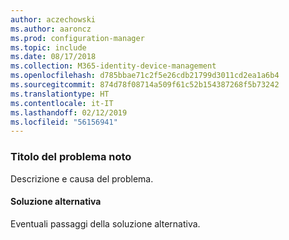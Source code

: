 ```yaml
---
author: aczechowski
ms.author: aaroncz
ms.prod: configuration-manager
ms.topic: include
ms.date: 08/17/2018
ms.collection: M365-identity-device-management
ms.openlocfilehash: d785bbae71c2f5e26cdb21799d3011cd2ea1a6b4
ms.sourcegitcommit: 874d78f08714a509f61c52b154387268f5b73242
ms.translationtype: HT
ms.contentlocale: it-IT
ms.lasthandoff: 02/12/2019
ms.locfileid: "56156941"
---
```

### <a name="ki_ANCHOR"></a> Titolo del problema noto
<!--bugID--> Descrizione e causa del problema.

#### <a name="workaround"></a>Soluzione alternativa
Eventuali passaggi della soluzione alternativa.  
